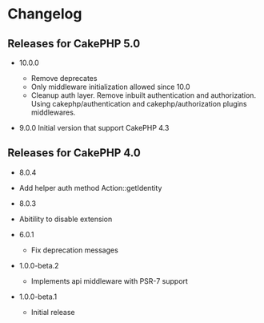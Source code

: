 Changelog
=========

Releases for CakePHP 5.0
-------------

* 10.0.0
    * Remove deprecates
    * Only middleware initialization allowed since 10.0
    * Cleanup auth layer. Remove inbuilt authentication and authorization. Using cakephp/authentication and cakephp/authorization plugins middlewares.

* 9.0.0
    Initial version that support CakePHP 4.3


Releases for CakePHP 4.0
-------------

* 8.0.4
 * Add helper auth method Action::getIdentity

* 8.0.3
 * Abitility to disable extension

* 6.0.1
  * Fix deprecation messages

* 1.0.0-beta.2
  * Implements api middleware with PSR-7 support

* 1.0.0-beta.1
  * Initial release
